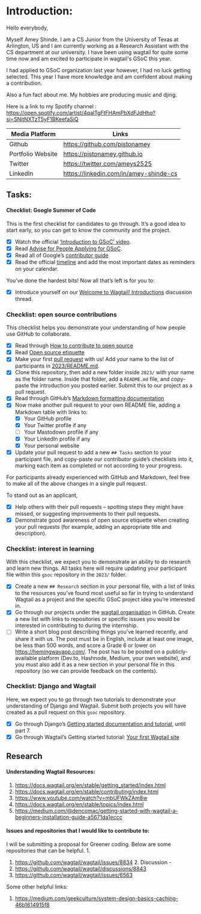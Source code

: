 # Introduction:

Hello everybody,

Myself Amey Shinde. I am a CS Junior from the University of Texas at Arlington, US and I am currently working as a Research Assistant with the CS department at our university. I have been using wagtail for quite some time now and am excited to participate in wagtail's GSoC this year.

I had applied to GSoC organization last year however, I had no luck getting selected. This year I have more knowledge and am confident about making a contribution.

Also a fun fact about me. My hobbies are producing music and djing.

Here is a link to my Spotify channel : https://open.spotify.com/artist/4qalTgFtFHAmPbXdFJdHhq?si=SNitNXTzT5yF1BKeefaSiQ

| Media Platform | Links |
| -------------- | ----- |
| Github         | https://github.com/pistonamey |
| Portfolio Website | https://pistonamey.github.io |
| Twitter | https://twitter.com/ameys2525 |
| LinkedIn | https://linkedin.com/in/amey-shinde-cs |

## Tasks:
#### Checklist: Google Summer of Code

This is the first checklist for candidates to go through. It’s a good idea to start early, so you can get to know the community and the project.

- [x] Watch the official [‘Introduction to GSoC’ video](https://www.youtube.com/watch?v=7jD2tChhrWM&feature=youtu.be).
- [x] Read [Advise for People Applying for GSoC](https://developers.google.com/open-source/gsoc/help/student-advice).
- [x] Read all of Google’s [contributor guide](https://google.github.io/gsocguides/student/)
- [x] Read the official [timeline](https://developers.google.com/open-source/gsoc/timeline) and add the most important dates as reminders on your calendar.

You’ve done the hardest bits! Now all that’s left is for you to:

- [x] Introduce yourself on our [Welcome to Wagtail! Introductions](https://github.com/wagtail/gsoc/discussions/1) discussion thread.

### Checklist: open source contributions

This checklist helps you demonstrate your understanding of how people use GitHub to collaborate.

- [x] Read through [How to contribute to open source](https://opensource.guide/how-to-contribute/)
- [x] Read [Open source etiquette](https://developer.mozilla.org/en-US/docs/MDN/Community/Open_source_etiquette)
- [x] Make your first [pull request](https://docs.github.com/en/pull-requests/collaborating-with-pull-requests/proposing-changes-to-your-work-with-pull-requests/creating-a-pull-request) with us! Add your name to the list of participants in [2023/README.md](2023/README.md).
- [x] Clone this repository, then add a new folder inside `2023/` with your name as the folder name. Inside that folder, add a `README.md` file, and copy-paste the introduction you posted earlier. Submit this to our project as a pull request.
- [x] Read through GitHub’s [Markdown formatting documentation](https://docs.github.com/en/get-started/writing-on-github/getting-started-with-writing-and-formatting-on-github/basic-writing-and-formatting-syntax)
- [x] Now make another pull request to your own README file, adding a Markdown table with links to:
  - [x] Your GitHub profile
  - [x] Your Twitter profile if any
  - [ ] Your Mastodown profile if any
  - [x] Your LinkedIn profile if any
  - [x] Your personal website
- [x] Update your pull request to add a new `## Tasks` section to your participant file, and copy-paste our contributor guide’s checklists into it, marking each item as completed or not according to your progress.

For participants already experienced with GitHub and Markdown, feel free to make all of the above changes in a single pull request.

To stand out as an applicant,

- [x] Help others with their pull requests – spotting steps they might have missed, or suggesting improvements to their pull requests.
- [x] Demonstrate good awareness of open source etiquette when creating your pull requests (for example, adding an appropriate title and description).

### Checklist: interest in learning

With this checklist, we expect you to demonstrate an ability to do research and learn new things. All tasks here will require updating your participant file within this `gsoc` repository in the `2023/` folder.

- [x] Create a new `## Research` section in your personal file, with a list of links to the resources you’ve found most useful so far in trying to understand Wagtail as a project and the specific GSoC project idea you’re interested in.
- [x] Go through our projects under the [wagtail organisation](https://github.com/wagtail) in GitHub. Create a new list with links to repositories or specific issues you would be interested in contributing to during the internship.
- [ ] Write a short blog post describing things you’ve learned recently, and share it with us. The post must be in English, include at least one image, be less than 500 words, and score a Grade 6 or lower on <https://hemingwayapp.com/>. The post has to be posted on a publicly-available platform (Dev.to, Hashnode, Medium, your own website), and you must also add it as a new section in your personal file in this repository (so we can provide feedback on the contents).

### Checklist: Django and Wagtail

Here, we expect you to go through two tutorials to demonstrate your understanding of Django and Wagtail. Submit both projects you will have created as a pull request on this `gsoc` repository.

- [x] Go through Django’s [Getting started documentation and tutorial](https://docs.djangoproject.com/en/4.1/intro/), until part 7.
- [x] Go through Wagtail’s Getting started tutorial: [Your first Wagtail site](https://docs.wagtail.org/en/stable/getting_started/tutorial.html)

## Research
#### Understanding Wagtail Resources:
1. https://docs.wagtail.org/en/stable/getting_started/index.html
2. https://docs.wagtail.org/en/stable/contributing/index.html
3. https://www.youtube.com/watch?v=mbUFWkZAm8w
4. https://docs.wagtail.org/en/stable/topics/index.html
5. https://medium.com/@dencomac/getting-started-with-wagtail-a-beginners-installation-guide-a5671da1eccc

#### Issues and repositories that I would like to contribute to:
I will be submitting a proposal for Greener coding. Below are some 
repositories that can be helpful. 1. 
1. https://github.com/wagtail/wagtail/issues/8834 2. Discussion - 
2. https://github.com/wagtail/wagtail/discussions/8843
3. https://github.com/wagtail/wagtail/issues/6563

Some other helpful links:
1. https://medium.com/geekculture/system-design-basics-caching-46b1614915f8
